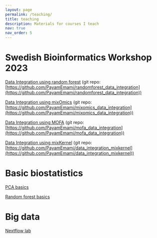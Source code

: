 ```yaml
---
layout: page
permalink: /teaching/
title: teaching
description: Materials for courses I teach
nav: true
nav_order: 5
---
```


# Swedish Bioinformatics Workshop 2023

[Data Integration using random forest](/randomforest_data_integration) (git repo: [https://github.com/PayamEmami/randomforest_data_integration](https://github.com/PayamEmami/randomforest_data_integration))

[Data Integration using mixOmics](/mixomics_data_integration) (git repo: [https://github.com/PayamEmami/mixomics_data_integration](https://github.com/PayamEmami/mixomics_data_integration))

[Data Integration using MOFA](/mofa_data_integration) (git repo: [https://github.com/PayamEmami/mofa_data_integration](https://github.com/PayamEmami/mofa_data_integration))

[Data Integration using mixKernel](/data_integration_mixkernel) (git repo: [https://github.com/PayamEmami/data_integration_mixkernel](https://github.com/PayamEmami/data_integration_mixkernel))

# Basic biostatistics

[PCA basics](/pca_basics)

[Random forest basics](/randomforest-basics)

# Big data

[Nextflow lab](https://github.com/PayamEmami/nextflow-course)
